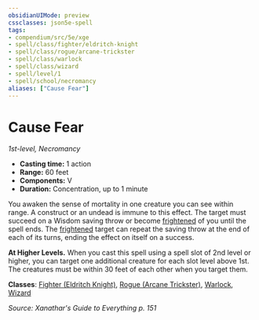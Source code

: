 ```yaml
---
obsidianUIMode: preview
cssclasses: json5e-spell
tags:
- compendium/src/5e/xge
- spell/class/fighter/eldritch-knight
- spell/class/rogue/arcane-trickster
- spell/class/warlock
- spell/class/wizard
- spell/level/1
- spell/school/necromancy
aliases: ["Cause Fear"]
---
```

# Cause Fear
*1st-level, Necromancy*  

- **Casting time:** 1 action
- **Range:** 60 feet
- **Components:** V
- **Duration:** Concentration, up to 1 minute

You awaken the sense of mortality in one creature you can see within range. A construct or an undead is immune to this effect. The target must succeed on a Wisdom saving throw or become [frightened](z_compendium/rules/conditions.md#frightened) of you until the spell ends. The [frightened](z_compendium/rules/conditions.md#frightened) target can repeat the saving throw at the end of each of its turns, ending the effect on itself on a success.

**At Higher Levels.** When you cast this spell using a spell slot of 2nd level or higher, you can target one additional creature for each slot level above 1st. The creatures must be within 30 feet of each other when you target them.

**Classes**: [Fighter (Eldritch Knight)](z_compendium/classes/fighter-eldritch-knight.md), [Rogue (Arcane Trickster)](z_compendium/classes/rogue-arcane-trickster.md), [Warlock](z_compendium/classes/warlock.md), [Wizard](z_compendium/classes/wizard.md)

*Source: Xanathar's Guide to Everything p. 151*